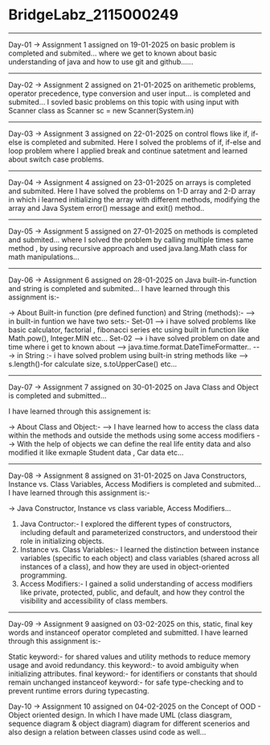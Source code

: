 # BridgeLabz_2115000249

---

Day-01 -> Assignment 1 assigned on 19-01-2025 on basic problem is completed and submited...
where we get to known about basic understanding of java and how to use git and github......

---

Day-02 -> Assignment 2 assigned on 21-01-2025 on arithemetic problems, operator precedence, type conversion and user input... is completed and submited...
I sovled basic problems on this topic with using input with Scanner class as Scanner sc = new Scanner(System.in)

---

Day-03 -> Assignment 3 assigned on 22-01-2025 on control flows like if, if-else is completed and submited.
Here I solved the problems of  if, if-else and loop problem where I applied break and continue satetment and learned about switch case problems.

---

Day-04 -> Assignment 4 assigned on 23-01-2025 on arrays is completed and submited.
Here I have solved the problems on 1-D array and 2-D array in which i learned initializing the array with different methods, modifying the array and Java System error() message and exit() method..

---

Day-05 -> Assignment 5 assigned on 27-01-2025 on methods is completed and submited...
where I solved the problem by calling multiple times same method , by using recursive approach and used java.lang.Math class for math manipulations...

---

Day-06 -> Assignment 6 assigned on 28-01-2025 on Java built-in-function and string is completed and submited...
I have learned through this assignment is:-

-> About Built-in function (pre defined function) and String (methods):-
--> in built-in funtion we have two sets:-
    Set-01 --> i have solved problems like basic calculator, factorial , fibonacci series etc using built in function like Math.pow(), Integer.MIN etc...
    Set-02 --> i have solved problem on date and time where i get to known about --> java.time.format.DateTimeFormatter..
---> in String :- i have solved problem using built-in string methods like --> s.length()-for calculate size, s.toUpperCase() etc...

---

Day-07 -> Assignment 7 assigned on 30-01-2025 on Java Class and Object is completed and submitted...

I have learned through this assignement is:

-> About Class and Object:-
--> I have learned how to access the class data within the methods and outside the methods using some access modifiers
--> With the help of objects we can define the real life entity data and also modified it like exmaple Student data , Car data etc...

---

Day-08 -> Assignment 8 assigned on 31-01-2025 on Java Constructors, Instance vs. Class Variables, Access Modifiers is completed and submited...
I have learned through this assignment is:-

-> Java Constructor, Instance vs class variable, Access Modifiers...

1. Java Contructor:- I explored the different types of constructors, including default and parameterized constructors, and understood their role in initializing objects.
2. Instance vs. Class Variables:- I learned the distinction between instance variables (specific to each object) and class variables (shared across all instances of a class), and how they are used in object-oriented programming.
3. Access Modifiers:- I gained a solid understanding of access modifiers like private, protected, public, and default, and how they control the visibility and accessibility of class members.

---

Day-09 -> Assignment 9 aasigned on 03-02-2025 on this, static, final key words and instanceof operator completed and submitted. 
I have learned through this assignment is:-

Static keyword:- for shared values and utility methods to reduce memory usage and avoid redundancy.
this keyword:- to avoid ambiguity when initializing attributes.
final keyword:- for identifiers or constants that should remain unchanged
instanceof keyword:- for safe type-checking and to prevent runtime errors during typecasting.

Day-10 -> Assignment 10 assigned on 04-02-2025 on the Concept of OOD - Object oriented design. In which I have made UML (class diasgram, sequence diagram & object diagram) diagram for different scenerios and also design a relation between classes usind code as well...